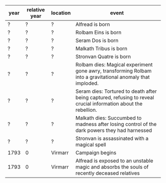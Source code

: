 |  year  | relative year |  location | event | 
| ------ | ------------- | --------- | ----- |
| ? | ? | ? | Alfread is born |
| ? | ? | ? | Rolbam Eins is born |
| ? | ? | ? | Seram Dos is born |
| ? | ? | ? | Malkath Tribus is born |
| ? | ? | ? | Stronvan Quatre is born |
| ? | ? | ? | Rolbam dies: Magical experiment gone awry, transforming Rolbam into a gravitational anomaly that imploded. |
| ? | ? | ? | Seram dies: Tortured to death after being captured, refusing to reveal crucial information about the rebellion. |
| ? | ? | ? | Malkath dies: Succumbed to madness after losing control of the dark powers they had harnessed |
| ? | ? | ? | Stronvan is assassinated with a magical spell |
| 1793 | 0 | Virmarr | Campaign begins |
| 1793 | 0 | Virmarr | Alfread is exposed to an unstable magic and absorbs the souls of recently deceased relatives | 
